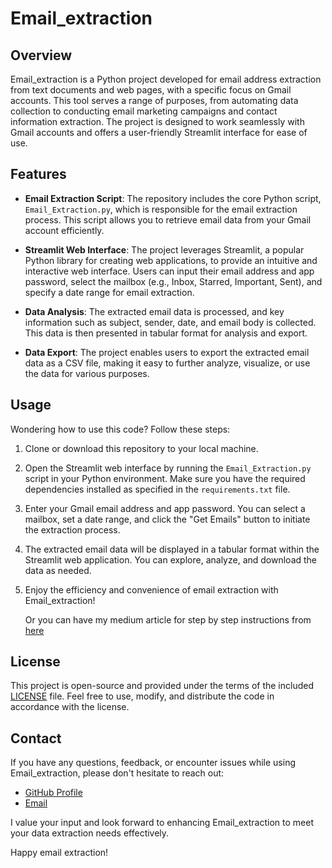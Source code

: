 # Email_extraction

## Overview

Email_extraction is a Python project developed for email address extraction from text documents and web pages, with a specific focus on Gmail accounts. This tool serves a range of purposes, from automating data collection to conducting email marketing campaigns and contact information extraction. The project is designed to work seamlessly with Gmail accounts and offers a user-friendly Streamlit interface for ease of use.

## Features

- **Email Extraction Script**: The repository includes the core Python script, `Email_Extraction.py`, which is responsible for the email extraction process. This script allows you to retrieve email data from your Gmail account efficiently.

- **Streamlit Web Interface**: The project leverages Streamlit, a popular Python library for creating web applications, to provide an intuitive and interactive web interface. Users can input their email address and app password, select the mailbox (e.g., Inbox, Starred, Important, Sent), and specify a date range for email extraction.

- **Data Analysis**: The extracted email data is processed, and key information such as subject, sender, date, and email body is collected. This data is then presented in tabular format for analysis and export.

- **Data Export**: The project enables users to export the extracted email data as a CSV file, making it easy to further analyze, visualize, or use the data for various purposes.

## Usage

Wondering how to use this code?
Follow these steps:

1. Clone or download this repository to your local machine.

2. Open the Streamlit web interface by running the `Email_Extraction.py` script in your Python environment. Make sure you have the required dependencies installed as specified in the `requirements.txt` file.

3. Enter your Gmail email address and app password. You can select a mailbox, set a date range, and click the "Get Emails" button to initiate the extraction process.

4. The extracted email data will be displayed in a tabular format within the Streamlit web application. You can explore, analyze, and download the data as needed.

5. Enjoy the efficiency and convenience of email extraction with Email_extraction!

   Or you can have my medium article for step by step instructions from [here](https://sidratulmuntahaghouri.medium.com/get-your-emails-in-excel-b33f4e8b28cc)

## License

This project is open-source and provided under the terms of the included [LICENSE](LICENSE) file. Feel free to use, modify, and distribute the code in accordance with the license.

## Contact

If you have any questions, feedback, or encounter issues while using Email_extraction, please don't hesitate to reach out:

- [GitHub Profile](https://github.com/Sidra-Tul-Muntaha-Ghouri)
- [Email](mailto:your.email@example.com)

I value your input and look forward to enhancing Email_extraction to meet your data extraction needs effectively.

Happy email extraction!

